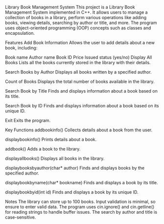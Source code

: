 
Library Book Management System
This project is a Library Book Management System implemented in C++. It allows users to manage a collection of books in a library, perform various operations like adding books, viewing details, searching by author or title, and more. The program uses object-oriented programming (OOP) concepts such as classes and encapsulation.

Features
Add Book Information
Allows the user to add details about a new book, including:

Book name
Author name
Book ID
Price
Issued status (yes/no)
Display All Books
Lists all the books currently stored in the library with their details.

Search Books by Author
Displays all books written by a specified author.

Count of Books
Displays the total number of books available in the library.

Search Book by Title
Finds and displays information about a book based on its title.

Search Book by ID
Finds and displays information about a book based on its unique ID.

Exit
Exits the program.

Key Functions
addbookinfo()
Collects details about a book from the user.

displaybookinfo()
Prints details about a book.

addbook()
Adds a book to the library.

displayallbooks()
Displays all books in the library.

displaybooksbyauthor(char* author)
Finds and displays books by the specified author.

displaybookbyname(char* bookname)
Finds and displays a book by its title.

displaybookbyid(int id)
Finds and displays a book by its unique ID.

Notes
The library can store up to 100 books.
Input validation is minimal, so ensure to enter valid data.
The program uses cin.ignore() and cin.getline() for reading strings to handle buffer issues.
The search by author and title is case-sensitive.
